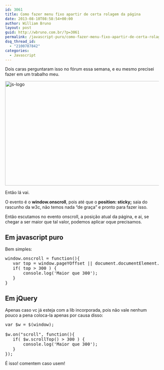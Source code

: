 ```yaml
---
id: 3061
title: Como fazer menu fixo apartir de certa rolagem da página
date: 2013-08-10T08:58:54+00:00
author: William Bruno
layout: post
guid: http://wbruno.com.br/?p=3061
permalink: /javascript-puro/como-fazer-menu-fixo-apartir-de-certa-rolagem-da-pagina/
dsq_thread_id:
  - "2100787842"
categories:
  - Javascript
---
```

Dois caras perguntaram isso no fórum essa semana, e eu mesmo precisei fazer em um trabalho meu.

[<img src="http://wbruno.com.br/wp-content/uploads/2013/05/js-logo.jpg" alt="js-logo" width="800" height="341" class="aligncenter size-full wp-image-2978" srcset="http://wbruno.com.br/wp-content/uploads/2013/05/js-logo.jpg 800w, http://wbruno.com.br/wp-content/uploads/2013/05/js-logo-300x127.jpg 300w" sizes="(max-width: 800px) 100vw, 800px" />](http://wbruno.com.br/wp-content/uploads/2013/05/js-logo.jpg)
  
<!-- more -->

Então lá vai.
  
O evento é o **window.onscroll**, pois até que o **position: sticky;** saia do rascunho da w3c, não temos nada &#8220;de graça&#8221; e pronto para fazer isso.

Então escutamos no evento onscroll, a posição atual da página, e ai, se chegar a ser maior que tal valor, podemos aplicar oque precisamos.

## Em javascript puro

Bem simples:

<pre>window.onscroll = function(){
   var top = window.pageYOffset || document.documentElement.scrollTop
   if( top > 300 ) {
       console.log('Maior que 300');
   }
}</pre>

## Em jQuery

Apenas caso vc já esteja com a lib incorporada, pois não vale nenhum pouco a pena coloca-la apenas por causa disso:

<pre>var $w = $(window);

$w.on("scroll", function(){
   if( $w.scrollTop() > 300 ) {
       console.log('Maior que 300');
   }
});</pre>

É isso! comentem caso usem!